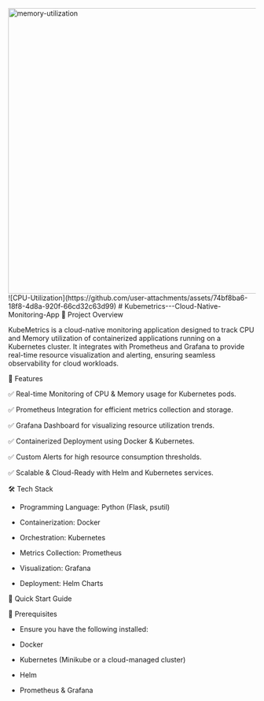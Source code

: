 <img width="580" alt="memory-utilization" src="https://github.com/user-attachments/assets/a4b97983-ae0c-4487-a820-a81be57a4728" />
![CPU-Utilization](https://github.com/user-attachments/assets/74bf8ba6-18f8-4d8a-920f-66cd32c63d99)
# Kubemetrics---Cloud-Native-Monitoring-App
📌 Project Overview

KubeMetrics is a cloud-native monitoring application designed to track CPU and Memory utilization of containerized applications running on a Kubernetes cluster. It integrates with Prometheus and Grafana to provide real-time resource visualization and alerting, ensuring seamless observability for cloud workloads.

🚀 Features

✅ Real-time Monitoring of CPU & Memory usage for Kubernetes pods.

✅ Prometheus Integration for efficient metrics collection and storage.

✅ Grafana Dashboard for visualizing resource utilization trends.

✅ Containerized Deployment using Docker & Kubernetes.

✅ Custom Alerts for high resource consumption thresholds.

✅ Scalable & Cloud-Ready with Helm and Kubernetes services.

🛠️ Tech Stack

- Programming Language: Python (Flask, psutil)

- Containerization: Docker

- Orchestration: Kubernetes

- Metrics Collection: Prometheus

- Visualization: Grafana

- Deployment: Helm Charts

🚀 Quick Start Guide

🔹 Prerequisites

- Ensure you have the following installed:

- Docker

- Kubernetes (Minikube or a cloud-managed cluster)

- Helm

- Prometheus & Grafana


